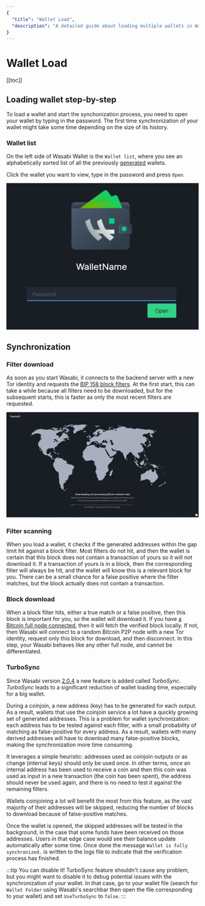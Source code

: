 ```yaml
---
{
  "title": "Wallet Load",
  "description": "A detailed guide about loading multiple wallets in Wasabi. This is the Wasabi documentation, an archive of knowledge about the open-source, non-custodial and privacy-focused Bitcoin wallet for desktop."
}
---
```


# Wallet Load

[[toc]]

## Loading wallet step-by-step

To load a wallet and start the synchonization process, you need to open your wallet by typing in the password.
The first time synchronization of your wallet might take some time depending on the size of its history.

### Wallet list

On the left side of Wasabi Wallet is the `Wallet list`, where you see an alphabetically sorted list of all the previously [generated](/using-wasabi/WalletGeneration.md) wallets.

Click the wallet you want to view, type in the password and press `Open`.

![Type your password to open the wallet](/WalletOpen.png "Type your password to open the wallet")

## Synchronization

### Filter download

As soon as you start Wasabi, it connects to the backend server with a new Tor identity and requests the [BIP 158 block filters](https://github.com/bitcoin/bips/blob/master/bip-0158.mediawiki).
At the first start, this can take a while because all filters need to be downloaded, but for the subsequent starts, this is faster as only the most recent filters are requested.

![Wallet is synchronizing itself with the Bitcoin network](/WalletSynchronizing.png "Wallet is synchronizing itself with the Bitcoin network")

### Filter scanning

When you load a wallet, it checks if the generated addresses within the gap limit hit against a block filter.
Most filters do not hit, and then the wallet is certain that this block does not contain a transaction of yours so it will not download it.
If a transaction of yours is in a block, then the corresponding filter will always be hit, and the wallet will know this is a relevant block for you.
There can be a small chance for a false positive where the filter matches, but the block actually does not contain a transaction.

### Block download

When a block filter hits, either a true match or a false positive, then this block is important for you, so the wallet will download it.
If you have [a Bitcoin full node connected](/using-wasabi/BitcoinFullNode.md), then it will fetch the verified block locally.
If not, then Wasabi will connect to a random Bitcoin P2P node with a new Tor identity, request only this block for download, and then disconnect.
In this step, your Wasabi behaves like any other full node, and cannot be differentiated.

### TurboSync

Since Wasabi version [2.0.4](https://github.com/zkSNACKs/WalletWasabi/releases/tag/v2.0.4) a new feature is added called _TurboSync_.
_TurboSync_ leads to a significant reduction of wallet loading time, especially for a big wallet.

During a coinjoin, a new address (key) has to be generated for each output.
As a result, wallets that use the coinjoin service a lot have a quickly growing set of generated addresses.
This is a problem for wallet synchronization: each address has to be tested against each filter, with a small probability of matching as false-positive for every address.
As a result, wallets with many derived addresses will have to download many false-positive blocks, making the synchronization more time consuming.

It leverages a simple heuristic: addresses used as coinjoin outputs or as change (internal keys) should only be used once.
In other terms, once an internal address has been used to receive a coin and then this coin was used as input in a new transaction (the coin has been spent), the address should never be used again, and there is no need to test it against the remaining filters. 

Wallets coinjoining a lot will benefit the most from this feature, as the vast majority of their addresses will be skipped, reducing the number of blocks to download because of false-positive matches.

Once the wallet is opened, the skipped addresses will be tested in the background, in the case that some funds have been received on those addresses.
Users in that edge case would see their balance update automatically after some time.
Once done the message `Wallet is fully synchronized.` is written to the logs file to indicate that the verification process has finished.

:::tip You can disable it!
TurboSync feature shouldn't cause any problem, but you might want to disable it to debug potential issues with the synchronization of your wallet.
In that case, go to your wallet file (search for `Wallet Folder` using Wasabi's searchbar then open the file corresponding to your wallet) and set `UseTurboSync` to `false`.
:::